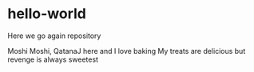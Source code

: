 # hello-world
Here we go again repository

Moshi Moshi, QatanaJ here and I love baking
My treats are delicious but revenge is always sweetest
